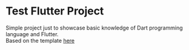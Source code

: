 # Test Flutter Project
Simple project just to showcase basic knowledge of Dart programming language and Flutter.</br>
Based on the template [here](https://github.com/solid-software/flutter_project_template)

